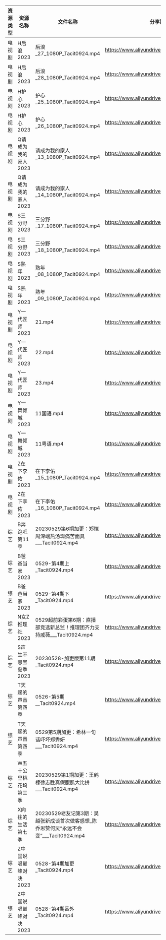 | 资源类型 | 资源名称          | 文件名称                                                      | 分享链接                                      | 更新时间       |
| ---- | ------------- | --------------------------------------------------------- | ----------------------------------------- | ---------- |
| 电视剧  | H后浪2023       | 后浪_27_1080P_Tacit0924.mp4                                 | https://www.aliyundrive.com/s/Ez3GKYEjsy9 | 2023-05-30 |
| 电视剧  | H后浪2023       | 后浪_28_1080P_Tacit0924.mp4                                 | https://www.aliyundrive.com/s/Ez3GKYEjsy9 | 2023-05-30 |
| 电视剧  | H护心2023       | 护心_25_1080P_Tacit0924.mp4                                 | https://www.aliyundrive.com/s/9HkxgS4UCNB | 2023-05-30 |
| 电视剧  | H护心2023       | 护心_26_1080P_Tacit0924.mp4                                 | https://www.aliyundrive.com/s/9HkxgS4UCNB | 2023-05-30 |
| 电视剧  | Q请成为我的家人2023  | 请成为我的家人_13_1080P_Tacit0924.mp4                            | https://www.aliyundrive.com/s/LVhk36Kw3hq | 2023-05-30 |
| 电视剧  | Q请成为我的家人2023  | 请成为我的家人_14_1080P_Tacit0924.mp4                            | https://www.aliyundrive.com/s/LVhk36Kw3hq | 2023-05-30 |
| 电视剧  | S三分野2023      | 三分野_17_1080P_Tacit0924.mp4                                | https://www.aliyundrive.com/s/grfMSvWbXdD | 2023-05-30 |
| 电视剧  | S三分野2023      | 三分野_18_1080P_Tacit0924.mp4                                | https://www.aliyundrive.com/s/grfMSvWbXdD | 2023-05-30 |
| 电视剧  | S熟年2023       | 熟年_08_1080P_Tacit0924.mp4                                 | https://www.aliyundrive.com/s/izBC7e3hvcb | 2023-05-30 |
| 电视剧  | S熟年2023       | 熟年_09_1080P_Tacit0924.mp4                                 | https://www.aliyundrive.com/s/izBC7e3hvcb | 2023-05-30 |
| 电视剧  | Y一代匠师2023     | 21.mp4                                                    | https://www.aliyundrive.com/s/CPda8kkU7Vh | 2023-05-30 |
| 电视剧  | Y一代匠师2023     | 22.mp4                                                    | https://www.aliyundrive.com/s/CPda8kkU7Vh | 2023-05-30 |
| 电视剧  | Y一代匠师2023     | 23.mp4                                                    | https://www.aliyundrive.com/s/CPda8kkU7Vh | 2023-05-30 |
| 电视剧  | Y一舞倾城2023     | 11国语.mp4                                                  | https://www.aliyundrive.com/s/rJHcZFVa1Tf | 2023-05-30 |
| 电视剧  | Y一舞倾城2023     | 11粤语.mp4                                                  | https://www.aliyundrive.com/s/rJHcZFVa1Tf | 2023-05-30 |
| 电视剧  | Z在下李佑2023     | 在下李佑_15_1080P_Tacit0924.mp4                               | https://www.aliyundrive.com/s/XDyqjGPExFg | 2023-05-30 |
| 电视剧  | Z在下李佑2023     | 在下李佑_16_1080P_Tacit0924.mp4                               | https://www.aliyundrive.com/s/XDyqjGPExFg | 2023-05-30 |
| 综艺   | B奔跑吧第11季      | 20230529第6期加更：郑恺周深端热汤现痛苦面具___Tacit0924.mp4                | https://www.aliyundrive.com/s/T8hYCsGLYpy | 2023-05-30 |
| 综艺   | B爸爸当家2023     | 0529-第4期上_Tacit0924.mp4                                   | https://www.aliyundrive.com/s/SqHa3g1TkvY | 2023-05-30 |
| 综艺   | B爸爸当家2023     | 0529-第4期下_Tacit0924.mp4                                   | https://www.aliyundrive.com/s/SqHa3g1TkvY | 2023-05-30 |
| 综艺   | N女Z推理社2023    | 0529超前彩蛋第6期：直播部竞选新总监！推理团齐力支持戚薇___Tacit0924.mp4            | https://www.aliyundrive.com/s/RA6dKYNxzLz | 2023-05-30 |
| 综艺   | S声生不息宝岛季2023  | 20230528-加更版第11期_Tacit0924.mp4                            | https://www.aliyundrive.com/s/Kk9iAeg36Vs | 2023-05-30 |
| 综艺   | T天赐的声音第四季     | 0526-第5期__Tacit0924.mp4                                   | https://www.aliyundrive.com/s/gvD56pLsuyk | 2023-05-30 |
| 综艺   | T天赐的声音第四季     | 0529第5期加更：希林一句话吓坏郑秀妍___Tacit0924.mp4                      | https://www.aliyundrive.com/s/gvD56pLsuyk | 2023-05-30 |
| 综艺   | W五十公里桃花坞第三季   | 20230529第1期加更：王鹤棣徐志胜真假腹肌大比拼___Tacit0924.mp4               | https://www.aliyundrive.com/s/UM8vBhV25fT | 2023-05-30 |
| 综艺   | X向往的生活第七季     | 20230529老友记第3期：吴越张新成谈首次做客感想_陈乔恩赞何炅“永远不会变”___Tacit0924.mp4 | https://www.aliyundrive.com/s/82ytPLytcAd | 2023-05-30 |
| 综艺   | Z中国说唱巅峰对决2023 | 0528-第4期加更_Tacit0924.mp4                                  | https://www.aliyundrive.com/s/FyoCs3Ew7BN | 2023-05-30 |
| 综艺   | Z中国说唱巅峰对决2023 | 0528-第4期番外_Tacit0924.mp4                                  | https://www.aliyundrive.com/s/FyoCs3Ew7BN | 2023-05-30 |
